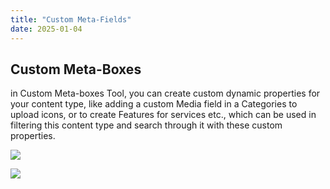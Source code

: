 ```yaml
---
title: "Custom Meta-Fields"
date: 2025-01-04
---
```


## Custom Meta-Boxes

in Custom Meta-boxes Tool, you can create custom dynamic properties for your content type, like adding a custom Media field in a Categories to upload icons, or to create Features for services etc., which can be used in filtering this content type and search through it with these custom properties.

![](images/metafields-png.avif)

![](images/metafields-add-png.avif)
